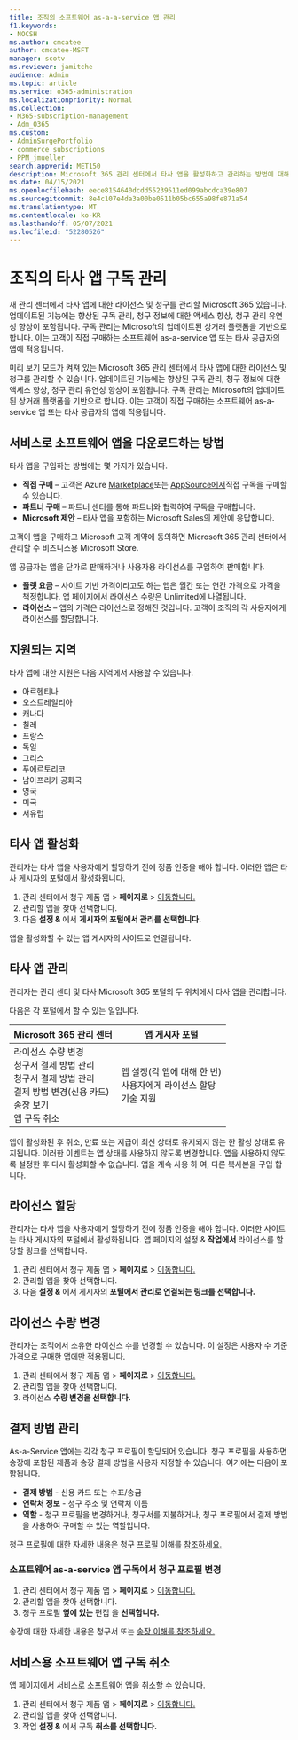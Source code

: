 ```yaml
---
title: 조직의 소프트웨어 as-a-a-service 앱 관리
f1.keywords:
- NOCSH
ms.author: cmcatee
author: cmcatee-MSFT
manager: scotv
ms.reviewer: jamitche
audience: Admin
ms.topic: article
ms.service: o365-administration
ms.localizationpriority: Normal
ms.collection:
- M365-subscription-management
- Adm_O365
ms.custom:
- AdminSurgePortfolio
- commerce_subscriptions
- PPM_jmueller
search.appverid: MET150
description: Microsoft 365 관리 센터에서 타사 앱을 활성화하고 관리하는 방법에 대해 자세히 알아보습니다.
ms.date: 04/15/2021
ms.openlocfilehash: eece8154640dcdd55239511ed099abcdca39e807
ms.sourcegitcommit: 8e4c107e4da3a00be0511b05bc655a98fe871a54
ms.translationtype: MT
ms.contentlocale: ko-KR
ms.lasthandoff: 05/07/2021
ms.locfileid: "52280526"
---
```

# <a name="manage-third-party-app-subscriptions-for-your-organization"></a>조직의 타사 앱 구독 관리

새 관리 센터에서 타사 앱에 대한 라이선스 및 청구를 관리할 Microsoft 365 있습니다. 업데이트된 기능에는 향상된 구독 관리, 청구 정보에 대한 액세스 향상, 청구 관리 유연성 향상이 포함됩니다. 구독 관리는 Microsoft의 업데이트된 상거래 플랫폼을 기반으로 합니다. 이는 고객이 직접 구매하는 소프트웨어 as-a-service 앱 또는 타사 공급자의 앱에 적용됩니다.

미리 보기 모드가 켜져 있는 Microsoft 365 관리 센터에서 타사 앱에 대한 라이선스 및 청구를 관리할 수 있습니다. 업데이트된 기능에는 향상된 구독 관리, 청구 정보에 대한 액세스 향상, 청구 관리 유연성 향상이 포함됩니다. 구독 관리는 Microsoft의 업데이트된 상거래 플랫폼을 기반으로 합니다. 이는 고객이 직접 구매하는 소프트웨어 as-a-service 앱 또는 타사 공급자의 앱에 적용됩니다.

## <a name="how-to-get-software-as-a-service-apps"></a>서비스로 소프트웨어 앱을 다운로드하는 방법

타사 앱을 구입하는 방법에는 몇 가지가 있습니다.

- **직접 구매** – 고객은 Azure [Marketplace](https://azuremarketplace.microsoft.com/marketplace/)또는 [AppSource에서](https://appsource.microsoft.com/)직접 구독을 구매할 수 있습니다.
- **파트너 구매** – 파트너 센터를 통해 파트너와 협력하여 구독을 구매합니다.
- **Microsoft 제안** – 타사 앱을 포함하는 Microsoft Sales의 제안에 응답합니다.

고객이 앱을 구매하고 Microsoft 고객 계약에 동의하면 Microsoft 365 관리 센터에서 관리할 수 비즈니스용 Microsoft Store.

앱 공급자는 앱을 단가로 판매하거나 사용자용 라이선스를 구입하여 판매합니다.

- **플랫 요금** – 사이트 기반 가격이라고도 하는 앱은 월간 또는 연간 가격으로 가격을 책정합니다. 앱 페이지에서 라이선스 수량은 Unlimited에 나열됩니다.
- **라이선스** – 앱의 가격은 라이선스로 정해진 것입니다. 고객이 조직의 각 사용자에게 라이선스를 할당합니다.

## <a name="supported-regions"></a>지원되는 지역

타사 앱에 대한 지원은 다음 지역에서 사용할 수 있습니다.

- 아르헨티나
- 오스트레일리아
- 캐나다
- 칠레
- 프랑스
- 독일
- 그리스
- 푸에르토리코
- 남아프리카 공화국
- 영국
- 미국
- 서유럽

## <a name="activate-third-party-apps"></a>타사 앱 활성화

관리자는 타사 앱을 사용자에게 할당하기 전에 정품 인증을 해야 합니다. 이러한 앱은 타사 게시자의 포털에서 활성화됩니다.

1. 관리 센터에서 청구 제품 앱  >  **페이지로**  >  <a href="https://go.microsoft.com/fwlink/p/?linkid=2125823" target="_blank">이동합니다.</a>
2. 관리할 앱을 찾아 선택합니다.
3. 다음 **설정 &** 에서 **게시자의 포털에서 관리를 선택합니다.**

앱을 활성화할 수 있는 앱 게시자의 사이트로 연결됩니다.

## <a name="manage-third-party-apps"></a>타사 앱 관리

관리자는 관리 센터 및 타사 Microsoft 365 포털의 두 위치에서 타사 앱을 관리합니다.

다음은 각 포털에서 할 수 있는 일입니다.

| Microsoft 365 관리 센터 | 앱 게시자 포털 |
| --- | --- |
| 라이선스 수량 변경 <br> 청구서 결제 방법 관리 <br> 청구서 결제 방법 관리 <br> 결제 방법 변경(신용 카드) <br> 송장 보기 <br> 앱 구독 취소 | 앱 설정(각 앱에 대해 한 번) <br> 사용자에게 라이선스 할당 <br> 기술 지원 |

앱이 활성화된 후 취소, 만료 또는 지급이 최신 상태로 유지되지 않는 한 활성 상태로 유지됩니다. 이러한 이벤트는 앱 상태를 사용하지 않도록 변경합니다. 앱을 사용하지 않도록 설정한 후 다시 활성화할 수 없습니다. 앱을 계속 사용 하 여, 다른 복사본을 구입 합니다.

## <a name="assign-licenses"></a>라이선스 할당

관리자는 타사 앱을 사용자에게 할당하기 전에 정품 인증을 해야 합니다. 이러한 사이트는 타사 게시자의 포털에서 활성화됩니다. 앱 페이지의 설정 & **작업에서** 라이선스를 할당할 링크를 선택합니다.

1. 관리 센터에서 청구 제품 앱  >  **페이지로**  >  <a href="https://go.microsoft.com/fwlink/p/?linkid=2125823" target="_blank">이동합니다.</a>
2. 관리할 앱을 찾아 선택합니다.
3. 다음 **설정 &** 에서 게시자의 **포털에서 관리로 연결되는 링크를 선택합니다.**

## <a name="change-license-quantity"></a>라이선스 수량 변경

관리자는 조직에서 소유한 라이선스 수를 변경할 수 있습니다. 이 설정은 사용자 수 기준 가격으로 구매한 앱에만 적용됩니다.

1. 관리 센터에서 청구 제품 앱  >  **페이지로**  >  <a href="https://go.microsoft.com/fwlink/p/?linkid=2125823" target="_blank">이동합니다.</a>
2. 관리할 앱을 찾아 선택합니다.
3. 라이선스 **수량 변경을 선택합니다.**

## <a name="manage-payment-methods"></a>결제 방법 관리

As-a-Service 앱에는 각각 청구 프로필이 할당되어 있습니다. 청구 프로필을 사용하면 송장에 포함된 제품과 송장 결제 방법을 사용자 지정할 수 있습니다. 여기에는 다음이 포함됩니다.

- **결제 방법** - 신용 카드 또는 수표/송금
- **연락처 정보** - 청구 주소 및 연락처 이름
- **역할** - 청구 프로필을 변경하거나, 청구서를 지불하거나, 청구 프로필에서 결제 방법을 사용하여 구매할 수 있는 역할입니다.

청구 프로필에 대한 자세한 내용은 청구 프로필 이해를 [참조하세요.](/microsoft-store/billing-profile)

### <a name="change-the-billing-profile-on-a-software-as-a-service-app-subscription"></a>소프트웨어 as-a-service 앱 구독에서 청구 프로필 변경

1. 관리 센터에서 청구 제품 앱  >  **페이지로**  >  <a href="https://go.microsoft.com/fwlink/p/?linkid=2125823" target="_blank">이동합니다.</a>
2. 관리할 앱을 찾아 선택합니다.
3. 청구 프로필 **옆에 있는** 편집 을 **선택합니다.**

송장에 대한 자세한 내용은 청구서 또는 [송장 이해를 참조하세요.](billing-and-payments/understand-your-invoice.md)

## <a name="cancel-a-software-as-a-service-app-subscription"></a>서비스용 소프트웨어 앱 구독 취소

앱 페이지에서 서비스로 소프트웨어 앱을 취소할 수 있습니다.

1. 관리 센터에서 청구 제품 앱  >  **페이지로**  >  <a href="https://go.microsoft.com/fwlink/p/?linkid=2125823" target="_blank">이동합니다.</a>
2. 관리할 앱을 찾아 선택합니다.
3. 작업 **설정 &** 에서 구독 **취소를 선택합니다.**
